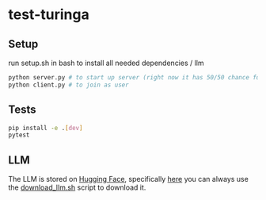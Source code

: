# test-turinga

## Setup

run setup.sh in bash to install all needed dependencies / llm

```bash
python server.py # to start up server (right now it has 50/50 chance for matching with AI / waiting for another user)
python client.py # to join as user
```

## Tests

```bash
pip install -e .[dev]
pytest
```

## LLM

The LLM is stored on
[Hugging Face](https://huggingface.co/), specifically [here](https://huggingface.co/TheBloke/Llama-2-13B-chat-GGUF/blob/main/llama-2-13b-chat.Q5_K_M.gguf)
you can always use the [download_llm.sh](./download_llm.sh) script to
download it.
